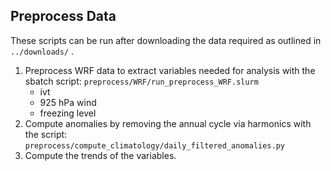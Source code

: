 ## Preprocess Data

These scripts can be run after downloading the data required as outlined in `../downloads/` .

1. Preprocess WRF data to extract variables needed for analysis with the sbatch script: `preprocess/WRF/run_preprocess_WRF.slurm`
    - ivt
    - 925 hPa wind
    - freezing level
2. Compute anomalies by removing the annual cycle via harmonics with the script: `preprocess/compute_climatology/daily_filtered_anomalies.py`
3. Compute the trends of the variables.